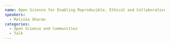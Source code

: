 ```yaml
---
name: Open Science for Enabling Reproducible, Ethical and Collaborative Research – Insights from The Turing Way Community
speakers:
  - Malvika Sharan
categories:
  - Open Science and Communities
  - Talk
---
```

